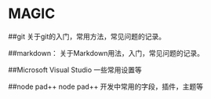 ﻿MAGIC
=====
##git
关于git的入门，常用方法，常见问题的记录。

##markdown：
关于Markdown用法，入门，常见问题的记录。

##Microsoft Visual Studio
一些常用设置等

##node pad++
node pad++ 开发中常用的字段，插件，主题等



